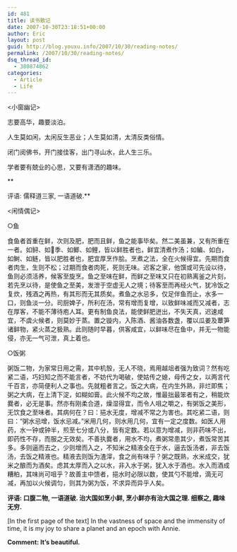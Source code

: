 ```yaml
---
id: 481
title: 读书散记
date: 2007-10-30T23:18:51+00:00
author: Eric
layout: post
guid: http://blog.youxu.info/2007/10/30/reading-notes/
permalink: /2007/10/30/reading-notes/
dsq_thread_id:
  - 380874862
categories:
  - Article
  - Life
---
```

<小窗幽记>
  
志要高华，趣要淡泊。
  
人生莫如闲，太闲反生恶业；人生莫如清，太清反类俗情。
  
闭门阅佛书，开门接佳客，出门寻山水，此人生三乐。
  
学者要有兢业的心思，又要有潇洒的趣味。
  
**
  
评语: 儒释道三家, 一语道破.**

<闲情偶记>

○鱼

食鱼者首重在鲜，次则及肥，肥而且鲜，鱼之能事毕矣。然二美虽兼，又有所重在一者。如鲟、如季、如鲫、如鲤，皆以鲜胜者也，鲜宜清煮作汤；如鳊、如白，如鲥、如鲢，皆以肥胜者也，肥宜厚烹作脍。烹煮之法，全在火候得宜。先期而食者肉生，生则不松；过期而食者肉死，死则无味。迟客之家，他馔或可先设以待，鱼则必须活养，候客至旋烹。鱼之至味在鲜，而鲜之至味又只在初熟离釜之片刻，若先烹以待，是使鱼之至美，发泄于空虚无人之境；待客至而再经火气，犹冷饭之复炊，残酒之再热，有其形而无其质矣。煮鱼之水忌多，仅足伴鱼而止，水多一口，则鱼淡一分。司厨婢子，所利在汤，常有增而复增，以致鲜味减而又减者，志在厚客，不能不薄待庖人耳。更有制鱼良法，能使鲜肥迸出，不失天真，迟速咸宜，不虞火候者，则莫妙于蒸。置之镟内，入陈酒、酱油各数盏，覆以瓜姜及蕈笋诸鲜物，紧火蒸之极熟。此则随时早暮，供客咸宜，以鲜味尽在鱼中，并无一物能侵，亦无一气可泄，真上着也。

○饭粥

粥饭二物，为家常日用之需，其中机彀，无人不晓，焉用越俎者强为致词？然有吃紧二语，巧妇知之而不能言者，不妨代为喝破，使姑传之媳，母传之女，以两言代千百言，亦简便利人之事也。先就粗者言之。饭之大病，在内生外熟，非烂即焦；粥之大病，在上清下淀，如糊如膏。此火候不均之故，惟最拙最笨者有之，稍能炊爨者，必无是事。然亦有刚柔合道，燥湿得宜，而令人咀之嚼之，有粥饭之美形，无饮食之至味者。其病何在？曰：挹水无度，增减不常之为害也。其吃紧二语，则曰：“粥水忌增，饭水忌减。”米用几何，则水用几何，宜有一定之度数。如医人用药，水一钟或钟半，煎至七分或八分，皆有定数。若以意为增减，则非药味不出，即药性不存，而服之无效矣。不善执爨者，用水不均，煮粥常患其少，煮饭常苦其多。多则逼而去之，少则增而入之，不知米之精液全在于水，逼去饭汤者，非去饭汤，去饭之精液也。精液去则饭为渣滓，食之尚有味乎？粥之既熟，水米成交，犹米之酿而为酒矣。虑其太厚而入之以水，非入水于粥，犹入水于酒也。水入而酒成糟粕，其味尚可咀乎？故善主中馈者，挹水时必限以数，使其勺不能增，滴无可减，再加以火候调匀，则其为粥为饭，不求异而异乎人矣。

**评语: 口腹二物, 一语道破. 治大国如烹小鲜, 烹小鲜亦有治大国之理. 细察之, 趣味无穷.**

<Cosmos>

[In the first page of the text] In the vastness of space and the immensity of time, it is my joy to share a planet and an epoch with Annie.

**Comment: It&#8217;s beautiful.**